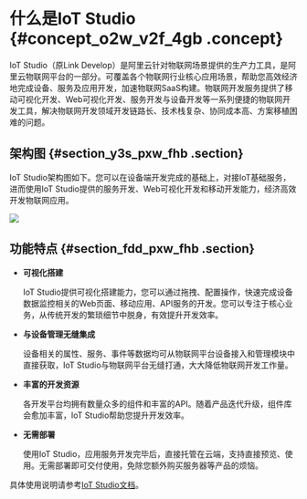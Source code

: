 # 什么是IoT Studio {#concept_o2w_v2f_4gb .concept}

IoT Studio（原Link Develop）是阿里云针对物联网场景提供的生产力工具，是阿里云物联网平台的一部分。可覆盖各个物联网行业核心应用场景，帮助您高效经济地完成设备、服务及应用开发，加速物联网SaaS构建。物联网开发服务提供了移动可视化开发、Web可视化开发、服务开发与设备开发等一系列便捷的物联网开发工具，解决物联网开发领域开发链路长、技术栈复杂、协同成本高、方案移植困难的问题。

## 架构图 {#section_y3s_pxw_fhb .section}

IoT Studio架构图如下。您可以在设备端开发完成的基础上，对接IoT基础服务，进而使用IoT Studio提供的服务开发、Web可视化开发和移动开发能力，经济高效开发物联网应用。

![](http://static-aliyun-doc.oss-cn-hangzhou.aliyuncs.com/assets/img/119280/155626817941926_zh-CN.png)

## 功能特点 {#section_fdd_pxw_fhb .section}

-   **可视化搭建**

    IoT Studio提供可视化搭建能力，您可以通过拖拽、配置操作，快速完成设备数据监控相关的Web页面、移动应用、API服务的开发。您可以专注于核心业务，从传统开发的繁琐细节中脱身，有效提升开发效率。

-   **与设备管理无缝集成**

    设备相关的属性、服务、事件等数据均可从物联网平台设备接入和管理模块中直接获取，IoT Studio与物联网平台无缝打通，大大降低物联网开发工作量。

-   **丰富的开发资源**

    各开发平台均拥有数量众多的组件和丰富的API。随着产品迭代升级，组件库会愈加丰富，IoT Studio帮助您提升开发效率。

-   **无需部署**

    使用IoT Studio，应用服务开发完毕后，直接托管在云端，支持直接预览、使用。无需部署即可交付使用，免除您额外购买服务器等产品的烦恼。


具体使用说明请参考[IoT Studio文档](https://linkdevelop.aliyun.com/doc)。

